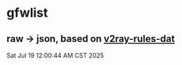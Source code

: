 # gfwlist
## raw -> json, based on [v2ray-rules-dat](https://github.com/Loyalsoldier/v2ray-rules-dat)
Sat Jul 19 12:00:44 AM CST 2025

